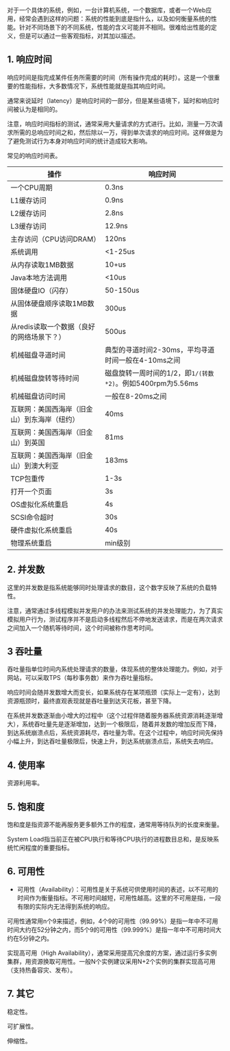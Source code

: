 

对于一个具体的系统，例如，一台计算机系统，一个数据库，或者一个Web应用，经常会遇到这样的问题：系统的性能到底是指什么，以及如何衡量系统的性能。针对不同场景下的不同系统，性能的含义可能并不相同。很难给出性能的定义，但是可以通过一些客观指标，对其加以描述。

## 1. 响应时间 ##

响应时间是指完成某件任务所需要的时间（所有操作完成的耗时）。这是一个很重要的性能指标，大多数情况下，系统性能就是指其响应时间。

通常来说延时（latency）是响应时间的一部分，但是某些语境下，延时和响应时间被认为是相同的。

注意，响应时间指标的测试，通常采用大量请求的方式进行。比如，测量一万次请求所需的总响应时间之和，然后除以一万，得到单次请求的响应时间。这样做是为了避免测试行为本身对响应时间的统计造成较大影响。

常见的响应时间表。

| 操作 | 响应时间  |
|-----|----------|
| 一个CPU周期 | 0.3ns |
| L1缓存访问 | 0.9ns |
| L2缓存访问 | 2.8ns |
| L3缓存访问 | 12.9ns |
| 主存访问（CPU访问DRAM） | 120ns |
| 系统调用 | <1-25us |
| 从内存读取1MB数据 | 10+us |
| Java本地方法调用 | <10us |
| 固体硬盘IO（闪存） | 50-150us |
| 从固体硬盘顺序读取1MB数据 | 300us |
| 从redis读取一个数据（良好的网络场景下？） | 500us |
| 机械磁盘寻道时间 | 典型的寻道时间2-30ms，平均寻道时间一般在4-10ms之间 |
| 机械磁盘旋转等待时间 | 磁盘旋转一周时间的1/2，即`1/(转数*2)`。例如5400rpm为5.56ms |
| 机械磁盘访问时间 | 一般在8-20ms之间 |
| 互联网：美国西海岸（旧金山）到东海岸（纽约） | 40ms |
| 互联网：美国西海岸（旧金山）到英国 | 81ms |
| 互联网：美国西海岸（旧金山）到澳大利亚 | 183ms |
| TCP包重传 | 1-3s |
| 打开一个页面 | 3s |
| OS虚拟化系统重启 | 4s |
| SCSI命令超时 | 30s |
| 硬件虚拟化系统重启 | 40s |
| 物理系统重启 | min级别 |

## 2. 并发数 ##

这里的并发数是指系统能够同时处理请求的数目，这个数字反映了系统的负载特性。

注意，通常通过多线程模拟并发用户的办法来测试系统的并发处理能力，为了真实模拟用户行为，测试程序并不是启动多线程然后不停地发送请求，而是在两次请求之间加入一个随机等待时间，这个时间被称作思考时间。

## 3 吞吐量 ##

吞吐量指单位时间内系统处理请求的数量，体现系统的整体处理能力。例如，对于网站，可以采取TPS（每秒事务数）来作为吞吐量指标。

响应时间会随并发数增大而变长，如果系统存在某项瓶颈（实际上一定有），达到资源瓶颈时，最终直观表现就是吞吐量到达天花板，甚至下降。

在系统并发数逐渐由小增大的过程中（这个过程伴随着服务器系统资源消耗逐渐增大），系统吞吐量先是逐渐增加，达到一个极限后，随着并发数的增加反而下降，到达系统崩溃点后，系统资源耗尽，吞吐量为零。在这个过程中，响应时间先保持小幅上升，到达吞吐量极限后，快速上升，到达系统崩溃点后，系统失去响应。

## 4. 使用率 ##

资源利用率。

## 5. 饱和度 ##

饱和度是指资源不能再服务更多额外工作的程度，通常用等待队列的长度来衡量。

System Load指当前正在被CPU执行和等待CPU执行的进程数目总和，是反映系统忙闲程度的重要指标。

## 6. 可用性 ##

* 可用性（Availability）：可用性是关于系统可供使用时间的表述，以不可用的时间作为衡量指标。不可用时间越短，可用性越高。这里的不可用是指，一段有限的实际内无法得到系统的响应。

可用性通常用n个9来描述，例如，4个9的可用性（99.99%）是指一年中不可用时间大约在52分钟之内，而5个9的可用性（99.999%）是指一年中不可用时间大约在5分钟之内。

实现高可用（High Availability），通常采用提高冗余度的方案，通过运行多实例集群，用资源换取可用性。一般N个实例建议采用N+2个实例的集群实现高可用（支持热备容灾、发布）。

## 7. 其它 ##

稳定性。

可扩展性。

伸缩性。


